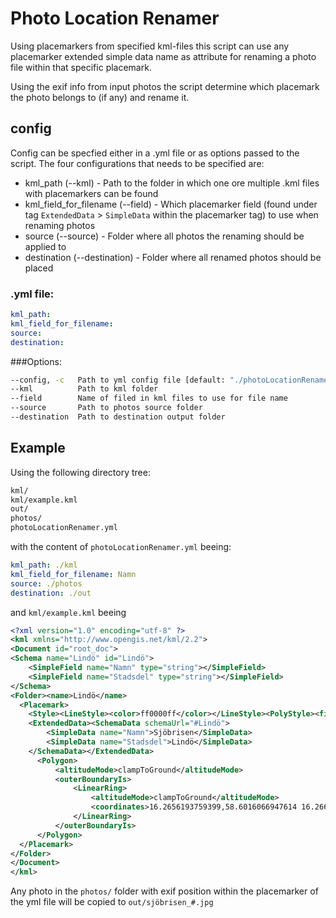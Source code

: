 # Photo Location Renamer
Using placemarkers from specified kml-files this script can use any placemarker
extended simple data name as attribute for renaming a photo file within that
specific placemark.

Using the exif info from input photos the script determine which placemark the
photo belongs to (if any) and rename it.

## config
Config can be specfied either in a .yml file or as options passed to the script.
The four configurations that needs to be specified are:
- kml_path (--kml) - Path to the folder in which one ore multiple .kml files with placemarkers can be found
- kml_field_for_filename (--field) - Which placemarker field (found under tag `ExtendedData` > `SimpleData` within the placemarker tag) to use when renaming photos
- source (--source) - Folder where all photos the renaming should be applied to
- destination (--destination) - Folder where all renamed photos should be placed

### .yml file:
```yml
kml_path:
kml_field_for_filename:
source:
destination:
```

###Options:
```bash
--config, -c   Path to yml config file [default: "./photoLocationRenamer.yml"]
--kml          Path to kml folder
--field        Name of filed in kml files to use for file name
--source       Path to photos source folder
--destination  Path to destination output folder
```
## Example

Using the following directory tree:
```bash
kml/
kml/example.kml
out/
photos/
photoLocationRenamer.yml
```
with the content of `photoLocationRenamer.yml` beeing:
```yml
kml_path: ./kml
kml_field_for_filename: Namn
source: ./photos
destination: ./out
```
and `kml/example.kml` beeing
```xml
<?xml version="1.0" encoding="utf-8" ?>
<kml xmlns="http://www.opengis.net/kml/2.2">
<Document id="root_doc">
<Schema name="Lindö" id="Lindö">
	<SimpleField name="Namn" type="string"></SimpleField>
	<SimpleField name="Stadsdel" type="string"></SimpleField>
</Schema>
<Folder><name>Lindö</name>
  <Placemark>
	<Style><LineStyle><color>ff0000ff</color></LineStyle><PolyStyle><fill>0</fill></PolyStyle></Style>
	<ExtendedData><SchemaData schemaUrl="#Lindö">
		<SimpleData name="Namn">Sjöbrisen</SimpleData>
		<SimpleData name="Stadsdel">Lindö</SimpleData>
	</SchemaData></ExtendedData>
      <Polygon>
		  <altitudeMode>clampToGround</altitudeMode>
		  <outerBoundaryIs>
			  <LinearRing>
				  <altitudeMode>clampToGround</altitudeMode>
				  <coordinates>16.2656193759399,58.6016066947614 16.2661073197742,58.601457566631 16.2661081743948,58.6014583761734 16.2661447163169,58.6014468614623 16.2665395926756,58.6013248544711 16.2666149203346,58.6013005719951 16.2667204612224,58.6012593765315 16.2667777606934,58.6012302133286 16.2668823802736,58.6011723176396 16.2669445444751,58.6011358015103 16.2671083979718,58.6010421921571 16.2671671008112,58.6010088118281 16.267203891464,58.6009856263263 16.2666378969751,58.6007174257759 16.2653822697124,58.6014391884325 16.26553043941,58.601633824691 16.2656193759399,58.6016066947614</coordinates>
			  </LinearRing>
		  </outerBoundaryIs>
	  </Polygon>
  </Placemark>
</Folder>
</Document>
</kml>
```
Any photo in the `photos/` folder with exif position within the placemarker of the yml file will be copied to `out/sjöbrisen_#.jpg`
